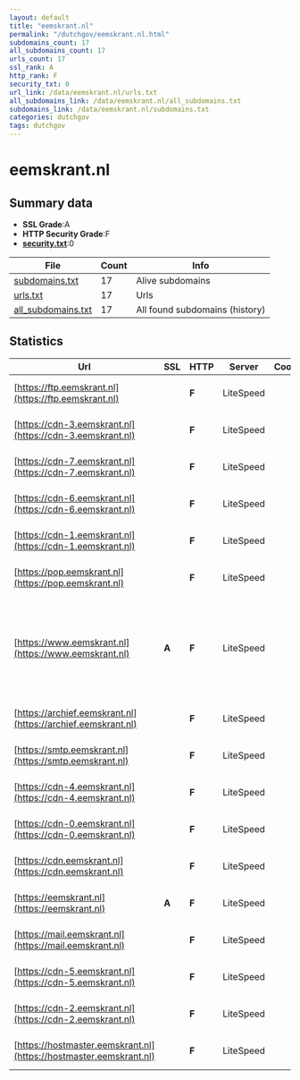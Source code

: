 ```yaml
---
layout: default
title: "eemskrant.nl"
permalink: "/dutchgov/eemskrant.nl.html"
subdomains_count: 17
all_subdomains_count: 17
urls_count: 17
ssl_rank: A
http_rank: F
security_txt: 0
url_link: /data/eemskrant.nl/urls.txt
all_subdomains_link: /data/eemskrant.nl/all_subdomains.txt
subdomains_link: /data/eemskrant.nl/subdomains.txt
categories: dutchgov
tags: dutchgov
---
```



# eemskrant.nl
## Summary data


 - **SSL Grade**:A
 - **HTTP Security Grade**:F
 - **[security.txt](https://www.digitaleoverheid.nl/nieuws/standaard-security-txt-nu-verplicht-voor-overheid/)**:0


| File       | Count | Info |
|------------|-------|------|
|[subdomains.txt](/DutchGovScope/data/eemskrant.nl/subdomains.txt)|17|Alive subdomains|
|[urls.txt](/DutchGovScope/data/eemskrant.nl/urls.txt)|17|Urls|
|[all_subdomains.txt](/DutchGovScope/data/eemskrant.nl/all_subdomains.txt)|17|All found subdomains (history)|


## Statistics


| Url | SSL | HTTP | Server | Cookie | HSTS | CORS | CTO | CSP | XFO | XXP | RP |FP| Tech |Title |
|--------|-------|-------|------|------|------|------|------|------|------|------|------|------|------|------|
|[https://ftp.eemskrant.nl](https://ftp.eemskrant.nl)| | **F**|LiteSpeed| | | | | | | | :white_check_mark: | |Bootstrap HTTP/3 LiteSpeed|Domeinnaam geres...|
|[https://cdn-3.eemskrant.nl](https://cdn-3.eemskrant.nl)| | **F**|LiteSpeed| | | | | | | | :white_check_mark: | |Bootstrap HTTP/3 LiteSpeed|Domeinnaam geres...|
|[https://cdn-7.eemskrant.nl](https://cdn-7.eemskrant.nl)| | **F**|LiteSpeed| | | | | | | | :white_check_mark: | |Bootstrap HTTP/3 LiteSpeed|Domeinnaam geres...|
|[https://cdn-6.eemskrant.nl](https://cdn-6.eemskrant.nl)| | **F**|LiteSpeed| | | | | | | | :white_check_mark: | |Bootstrap HTTP/3 LiteSpeed|Domeinnaam geres...|
|[https://cdn-1.eemskrant.nl](https://cdn-1.eemskrant.nl)| | **F**|LiteSpeed| | | | | | | | :white_check_mark: | |Bootstrap HTTP/3 LiteSpeed|Domeinnaam geres...|
|[https://pop.eemskrant.nl](https://pop.eemskrant.nl)| | **F**|LiteSpeed| | | | | | | | :white_check_mark: | |Bootstrap HTTP/3 LiteSpeed|Domeinnaam geres...|
|[https://www.eemskrant.nl](https://www.eemskrant.nl)| **A**| **F**|LiteSpeed| | | | | | | | :white_check_mark: | |HTTP/3 LiteSpeed MySQL PHP:8.2.13 Site Kit:1.119.0 WordPress Yoast SEO:21.9.1|Eemskrant.nl Nie...|
|[https://archief.eemskrant.nl](https://archief.eemskrant.nl)| | **F**|LiteSpeed| | | | | | | | :white_check_mark: | |Bootstrap HTTP/3 LiteSpeed|Domeinnaam geres...|
|[https://smtp.eemskrant.nl](https://smtp.eemskrant.nl)| | **F**|LiteSpeed| | | | | | | | :white_check_mark: | |Bootstrap HTTP/3 LiteSpeed|Domeinnaam geres...|
|[https://cdn-4.eemskrant.nl](https://cdn-4.eemskrant.nl)| | **F**|LiteSpeed| | | | | | | | :white_check_mark: | |Bootstrap HTTP/3 LiteSpeed|Domeinnaam geres...|
|[https://cdn-0.eemskrant.nl](https://cdn-0.eemskrant.nl)| | **F**|LiteSpeed| | | | | | | | :white_check_mark: | |Bootstrap HTTP/3 LiteSpeed|Domeinnaam geres...|
|[https://cdn.eemskrant.nl](https://cdn.eemskrant.nl)| | **F**|LiteSpeed| | | | | | | | :white_check_mark: | |Bootstrap HTTP/3 LiteSpeed|Domeinnaam geres...|
|[https://eemskrant.nl](https://eemskrant.nl)| **A**| **F**|LiteSpeed| | | | | | | | :white_check_mark: | |HTTP/3 LiteSpeed PHP:8.2.13||
|[https://mail.eemskrant.nl](https://mail.eemskrant.nl)| | **F**|LiteSpeed| | | | | | | | :white_check_mark: | |Bootstrap HTTP/3 LiteSpeed|Domeinnaam geres...|
|[https://cdn-5.eemskrant.nl](https://cdn-5.eemskrant.nl)| | **F**|LiteSpeed| | | | | | | | :white_check_mark: | |Bootstrap HTTP/3 LiteSpeed|Domeinnaam geres...|
|[https://cdn-2.eemskrant.nl](https://cdn-2.eemskrant.nl)| | **F**|LiteSpeed| | | | | | | | :white_check_mark: | |Bootstrap HTTP/3 LiteSpeed|Domeinnaam geres...|
|[https://hostmaster.eemskrant.nl](https://hostmaster.eemskrant.nl)| | **F**|LiteSpeed| | | | | | | | :white_check_mark: | |Bootstrap HTTP/3 LiteSpeed|Domeinnaam geres...|

